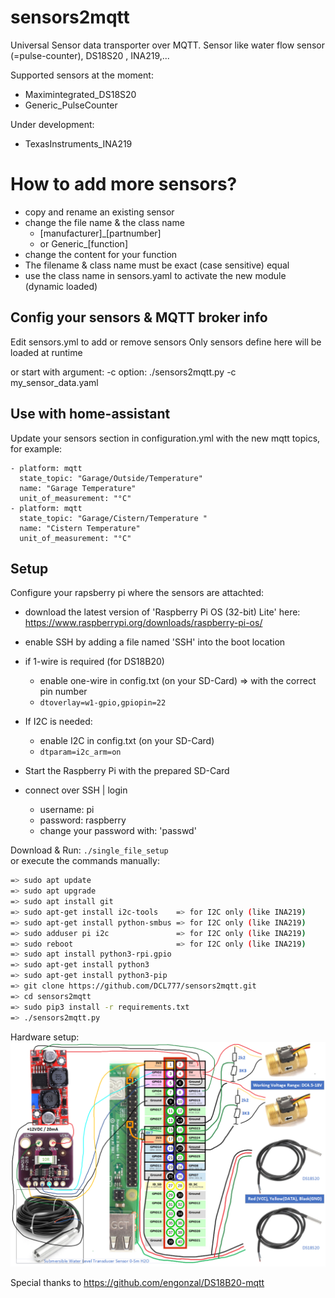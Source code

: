 # sensors2mqtt
Universal Sensor data transporter over MQTT.  Sensor like water flow sensor (=pulse-counter), DS18S20 , INA219,...  

Supported sensors at the moment:
- Maximintegrated_DS18S20
- Generic_PulseCounter

Under development:
- TexasInstruments_INA219 



# How to add more sensors? 
- copy and rename an existing sensor
- change the file name & the class name
    - [manufacturer]_[partnumber]
    - or Generic_[function]
- change the content for your function
- The filename & class name must be exact (case sensitive) equal
- use the class name in sensors.yaml to activate the new module (dynamic loaded)


## Config your sensors & MQTT broker info
Edit sensors.yml to add or remove sensors
Only sensors define here will be loaded at runtime

or start with argument: -c option:
./sensors2mqtt.py -c my_sensor_data.yaml



## Use with home-assistant
Update your sensors section in configuration.yml with the new mqtt topics, for example:
```
- platform: mqtt
  state_topic: "Garage/Outside/Temperature"
  name: "Garage Temperature"
  unit_of_measurement: "°C"
- platform: mqtt
  state_topic: "Garage/Cistern/Temperature "
  name: "Cistern Temperature"
  unit_of_measurement: "°C"
```

## Setup

Configure your rapsberry pi where the sensors are attachted:
- download the latest version of 'Raspberry Pi OS (32-bit) Lite' here: https://www.raspberrypi.org/downloads/raspberry-pi-os/
- enable SSH by adding a file named 'SSH' into the boot location
- if 1-wire is required (for DS18B20)
  - enable one-wire in config.txt (on your SD-Card) => with the correct pin number
  - ```dtoverlay=w1-gpio,gpiopin=22```
- If I2C is needed:
  - enable I2C in config.txt (on your SD-Card)
  - ```dtparam=i2c_arm=on```

   
- Start the Raspberry Pi with the prepared SD-Card
- connect over SSH | login
   - username: pi
   - password: raspberry
   - change your password with: 'passwd'

Download & Run: ```./single_file_setup```    
or execute the commands manually:

```bash
=> sudo apt update
=> sudo apt upgrade
=> sudo apt install git
=> sudo apt-get install i2c-tools    => for I2C only (like INA219)
=> sudo apt-get install python-smbus => for I2C only (like INA219)
=> sudo adduser pi i2c               => for I2C only (like INA219)
=> sudo reboot                       => for I2C only (like INA219)
=> sudo apt install python3-rpi.gpio
=> sudo apt-get install python3 
=> sudo apt-get install python3-pip
=> git clone https://github.com/DCL777/sensors2mqtt.git
=> cd sensors2mqtt
=> sudo pip3 install -r requirements.txt
=> ./sensors2mqtt.py
```

Hardware setup:
![screenshot](docs/images/hw.png?raw=true)


Special thanks to https://github.com/engonzal/DS18B20-mqtt
